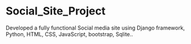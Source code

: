 # Social_Site_Project
Developed a fully functional Social media site using Django framework, Python, HTML, CSS, JavaScript, bootstrap, Sqlite.. 


